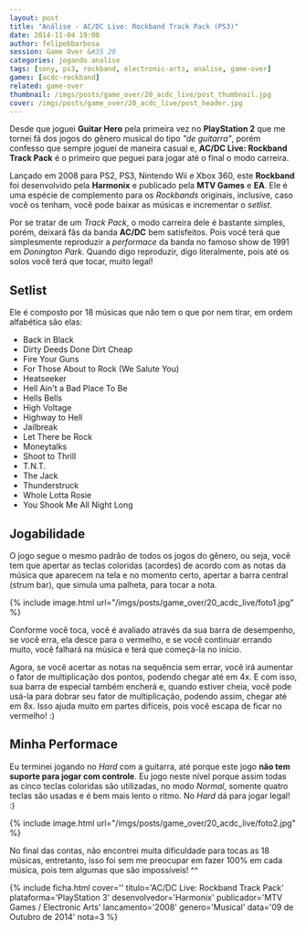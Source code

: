 ```yaml
---
layout: post
title: "Análise - AC/DC Live: Rockband Track Pack (PS3)"
date: 2014-11-04 19:00
author: felipebbarbosa
session: Game Over &#35 20
categories: jogando analise
tags: [sony, ps3, rockband, electronic-arts, analise, game-over]
games: [acdc-rockband]
related: game-over
thumbnail: /imgs/posts/game_over/20_acdc_live/post_thumbnail.jpg
cover: /imgs/posts/game_over/20_acdc_live/post_header.jpg
---
```


Desde que joguei **Guitar Hero** pela primeira vez no **PlayStation 2** que me tornei fã dos jogos do gênero musical do tipo _"de guitarra"_, porém confesso que sempre joguei de maneira casual e, **AC/DC Live: Rockband Track Pack** é o primeiro que peguei para jogar até o final o modo carreira.

<!--more-->

Lançado em 2008 para PS2, PS3, Nintendo Wii e Xbox 360, este **Rockband** foi desenvolvido pela **Harmonix** e publicado pela **MTV Games** e **EA**. Ele é uma espécie de complemento para os _Rockbands_ originais, inclusive, caso você os tenham, você pode baixar as músicas e incrementar o _setlist_.

Por se tratar de um _Track Pack_, o modo carreira dele é bastante simples, porém, deixará fãs da banda **AC/DC** bem satisfeitos. Pois você terá que simplesmente reproduzir a _performace_ da banda no famoso show de 1991 em _Donington Park_. Quando digo reproduzir, digo literalmente, pois até os solos você terá que tocar, muito legal!

## Setlist

Ele é composto por 18 músicas que não tem o que por nem tirar, em ordem alfabética são elas:

- Back in Black
- Dirty Deeds Done Dirt Cheap
- Fire Your Guns
- For Those About to Rock (We Salute You)
- Heatseeker
- Hell Ain't a Bad Place To Be
- Hells Bells
- High Voltage
- Highway to Hell
- Jailbreak
- Let There be Rock
- Moneytalks
- Shoot to Thrill
- T.N.T.
- The Jack
- Thunderstruck
- Whole Lotta Rosie
- You Shook Me All Night Long

## Jogabilidade

O jogo segue o mesmo padrão de todos os jogos do gênero, ou seja, você tem que apertar as teclas coloridas (acordes) de acordo com as notas da música que aparecem na tela e no momento certo, apertar a barra central (strum bar), que simula uma palheta, para tocar a nota.

{% include image.html url="/imgs/posts/game_over/20_acdc_live/foto1.jpg" %}

Conforme você toca, você é avaliado através da sua barra de desempenho, se você erra, ela desce para o vermelho, e se você continuar errando muito, você falhará na música e terá que começá-la no início.

Agora, se você acertar as notas na sequência sem errar, você irá aumentar o fator de multiplicação dos pontos, podendo chegar até em 4x. E com isso, sua barra de especial também encherá e, quando estiver cheia, você pode usá-la para dobrar seu fator de multiplicação, podendo assim, chegar até em 8x. Isso ajuda muito em partes difíceis, pois você escapa de ficar no vermelho! :)

## Minha Performace

Eu terminei jogando no _Hard_ com a guitarra, até porque este jogo **não tem suporte para jogar com controle**. Eu jogo neste nível porque assim todas as cinco teclas coloridas são utilizadas, no modo _Normal_, somente quatro teclas são usadas e é bem mais lento o ritmo. No _Hard_ dá para jogar legal! :)

{% include image.html url="/imgs/posts/game_over/20_acdc_live/foto2.jpg" %}

No final das contas, não encontrei muita dificuldade para tocas as 18 músicas, entretanto, isso foi sem me preocupar em fazer 100% em cada música, pois tem algumas que são impossíveis! ^^

{% include ficha.html
  cover=''
  titulo='AC/DC Live: Rockband Track Pack'
  plataforma='PlayStation 3'
  desenvolvedor='Harmonix'
  publicador='MTV Games / Electronic Arts'
  lancamento='2008'
  genero='Musical'
  data='09 de Outubro de 2014'
  nota=3 %}
